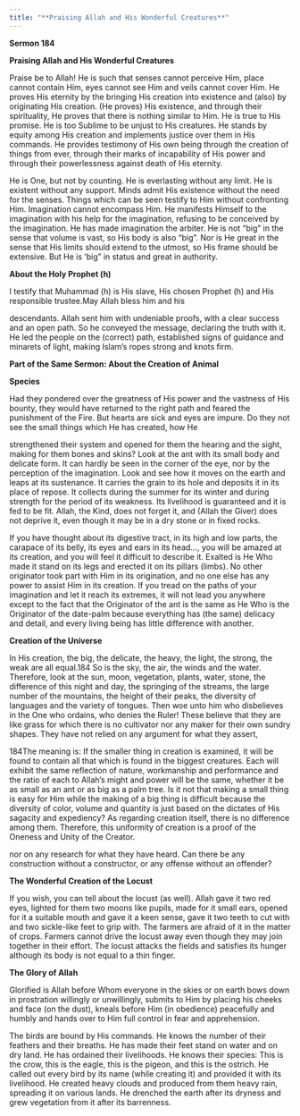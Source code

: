 ```yaml
---
title: "**Praising Allah and His Wonderful Creatures**" 
---
```

**Sermon 184**

**Praising Allah and His Wonderful Creatures**

Praise be to Allah\! He is such that senses cannot perceive Him, place cannot contain Him, eyes cannot see Him and veils cannot cover Him\. He proves His eternity by the bringing His creation into existence and \(also\) by originating His creation\. \(He proves\) His existence, and through their spirituality, He proves that there is nothing similar to Him\. He is true to His promise\. He is too Sublime to be unjust to His creatures\. He stands by equity among His creation and implements justice over them in His commands\. He provides testimony of His own being through the creation of things from ever, through their marks of incapability of His power and through their powerlessness against death of His eternity\.

He is One, but not by counting\. He is everlasting without any limit\. He is existent without any support\. Minds admit His existence without the need for the senses\. Things which can be seen testify to Him without confronting Him\. Imagination cannot encompass Him\. He manifests Himself to the imagination with his help for the imagination, refusing to be conceived by the imagination\. He has made imagination the arbiter\. He is not “big” in the sense that volume is vast, so His body is also “big”\. Nor is He great in the sense that His limits should extend to the utmost, so His frame should be extensive\. But He is ‘big” in status and great in authority\.

**About the Holy Prophet \(h\)**

I testify that Muhammad \(h\) is His slave, His chosen Prophet \(h\) and His responsible trustee\.May Allah bless him and his

descendants\. Allah sent him with undeniable proofs, with a clear success and an open path\. So he conveyed the message, declaring the truth with it\. He led the people on the \(correct\) path, established signs of guidance and minarets of light, making Islam’s ropes strong and knots firm\.

**Part of the Same Sermon: About the Creation of Animal**

**Species**

Had they pondered over the greatness of His power and the vastness of His bounty, they would have returned to the right path and feared the punishment of the Fire\. But hearts are sick and eyes are impure\. Do they not see the small things which He has created, how He

<a id="page635"></a>strengthened their system and opened for them the hearing and the sight, making for them bones and skins? Look at the ant with its small body and delicate form\. It can hardly be seen in the corner of the eye, nor by the perception of the imagination\. Look and see how it moves on the earth and leaps at its sustenance\. It carries the grain to its hole and deposits it in its place of repose\. It collects during the summer for its winter and during strength for the period of its weakness\. Its livelihood is guaranteed and it is fed to be fit\. Allah, the Kind, does not forget it, and \(Allah the Giver\) does not deprive it, even though it may be in a dry stone or in fixed rocks\.

If you have thought about its digestive tract, in its high and low parts, the carapace of its belly, its eyes and ears in its head\.\.\., you will be amazed at its creation, and you will feel it difficult to describe it\. Exalted is He Who made it stand on its legs and erected it on its pillars \(limbs\)\. No other originator took part with Him in its origination, and no one else has any power to assist Him in its creation\. If you tread on the paths of your imagination and let it reach its extremes, it will not lead you anywhere except to the fact that the Originator of the ant is the same as He Who is the Originator of the date\-palm because everything has \(the same\) delicacy and detail, and every living being has little difference with another\.

**Creation of the Universe**

In His creation, the big, the delicate, the heavy, the light, the strong, the weak are all equal\.184 So is the sky, the air, the winds and the water\. Therefore, look at the sun, moon, vegetation, plants, water, stone, the difference of this night and day, the springing of the streams, the large number of the mountains, the height of their peaks, the diversity of languages and the variety of tongues\. Then woe unto him who disbelieves in the One who ordains, who denies the Ruler\! These believe that they are like grass for which there is no cultivator nor any maker for their own sundry shapes\. They have not relied on any argument for what they assert,

184The meaning is: If the smaller thing in creation is examined, it will be found to contain all that which is found in the biggest creatures\. Each will exhibit the same reflection of nature, workmanship and performance and the ratio of each to Allah’s might and power will be the same, whether it be as small as an ant or as big as a palm tree\. Is it not that making a small thing is easy for Him while the making of a big thing is difficult because the diversity of color, volume and quantity is just based on the dictates of His sagacity and expediency? As regarding creation itself, there is no difference among them\. Therefore, this uniformity of creation is a proof of the Oneness and Unity of the Creator\.

<a id="page636"></a>nor on any research for what they have heard\. Can there be any construction without a constructor, or any offense without an offender?

**The Wonderful Creation of the Locust**

If you wish, you can tell about the locust \(as well\)\. Allah gave it two red eyes, lighted for them two moons like pupils, made for it small ears, opened for it a suitable mouth and gave it a keen sense, gave it two teeth to cut with and two sickle\-like feet to grip with\. The farmers are afraid of it in the matter of crops\. Farmers cannot drive the locust away even though they may join together in their effort\. The locust attacks the fields and satisfies its hunger although its body is not equal to a thin finger\.

**The Glory of Allah**

Glorified is Allah before Whom everyone in the skies or on earth bows down in prostration willingly or unwillingly, submits to Him by placing his cheeks and face \(on the dust\), kneals before Him \(in obedience\) peacefully and humbly and hands over to Him full control in fear and apprehension\.

The birds are bound by His commands\. He knows the number of their feathers and their breaths\. He has made their feet stand on water and on dry land\. He has ordained their livelihoods\. He knows their species: This is the crow, this is the eagle, this is the pigeon, and this is the ostrich\. He called out every bird by its name \(while creating it\) and provided it with its livelihood\. He created heavy clouds and produced from them heavy rain, spreading it on various lands\. He drenched the earth after its dryness and grew vegetation from it after its barrenness\.


